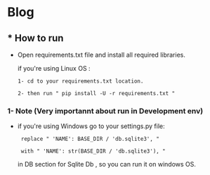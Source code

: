 # Blog

## * How to run
  - Open requirements.txt file and install all required libraries.
    
    if you're using Linux OS :
    
        1- cd to your requirements.txt location.
      
        2- then run " pip install -U -r requirements.txt "

### 1- Note (Very importannt about run in Development env)
   - if you're using Windows go to your settings.py file:
   
          replace " 'NAME': BASE_DIR / 'db.sqlite3', "

          with " 'NAME': str(BASE_DIR / 'db.sqlite3'), "

      in DB section for Sqlite Db , so you can run it on windows OS.
